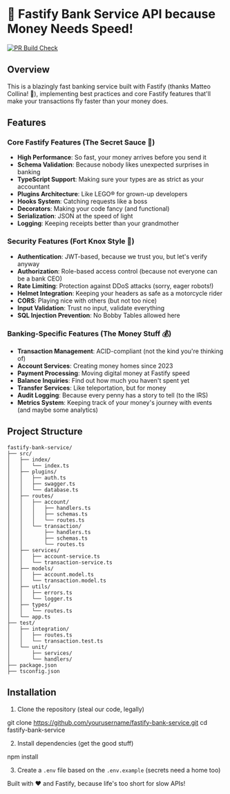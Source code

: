 # 🚀 Fastify Bank Service API because Money Needs Speed!
[![PR Build Check](https://github.com/AlbertoBarrago/bank_be/actions/workflows/pr-build.yml/badge.svg)](https://github.com/AlbertoBarrago/bank_be/actions/workflows/pr-build.yml)

## Overview
This is a blazingly fast banking service built with Fastify (thanks Matteo Collina! 🙌), implementing best practices and core Fastify features that'll make your transactions fly faster than your money does.

## Features

### Core Fastify Features (The Secret Sauce 🌟)
- **High Performance**: So fast, your money arrives before you send it
- **Schema Validation**: Because nobody likes unexpected surprises in banking
- **TypeScript Support**: Making sure your types are as strict as your accountant
- **Plugins Architecture**: Like LEGO® for grown-up developers
- **Hooks System**: Catching requests like a boss
- **Decorators**: Making your code fancy (and functional)
- **Serialization**: JSON at the speed of light
- **Logging**: Keeping receipts better than your grandmother

### Security Features (Fort Knox Style 🏰)
- **Authentication**: JWT-based, because we trust you, but let's verify anyway
- **Authorization**: Role-based access control (because not everyone can be a bank CEO)
- **Rate Limiting**: Protection against DDoS attacks (sorry, eager robots!)
- **Helmet Integration**: Keeping your headers as safe as a motorcycle rider
- **CORS**: Playing nice with others (but not too nice)
- **Input Validation**: Trust no input, validate everything
- **SQL Injection Prevention**: No Bobby Tables allowed here

### Banking-Specific Features (The Money Stuff 💰)
- **Transaction Management**: ACID-compliant (not the kind you're thinking of)
- **Account Services**: Creating money homes since 2023
- **Payment Processing**: Moving digital money at Fastify speed
- **Balance Inquiries**: Find out how much you haven't spent yet
- **Transfer Services**: Like teleportation, but for money
- **Audit Logging**: Because every penny has a story to tell (to the IRS)
- **Metrics System**: Keeping track of your money's journey with events (and maybe some analytics)

## Project Structure
```
fastify-bank-service/
├── src/
│   ├── index/
│   │   └── index.ts
│   ├── plugins/
│   │   ├── auth.ts
│   │   ├── swagger.ts
│   │   └── database.ts
│   ├── routes/
│   │   ├── account/
│   │   │   ├── handlers.ts
│   │   │   ├── schemas.ts
│   │   │   └── routes.ts
│   │   └── transaction/
│   │       ├── handlers.ts
│   │       ├── schemas.ts
│   │       └── routes.ts
│   ├── services/
│   │   ├── account-service.ts
│   │   └── transaction-service.ts
│   ├── models/
│   │   ├── account.model.ts
│   │   └── transaction.model.ts
│   ├── utils/
│   │   ├── errors.ts
│   │   └── logger.ts
│   ├── types/
│   │   └── routes.ts
│   └── app.ts
├── test/
│   ├── integration/
│   │   ├── routes.ts
│   │   └── transaction.test.ts
│   └── unit/
│       ├── services/
│       └── handlers/
├── package.json
├── tsconfig.json
```

## Installation

1. Clone the repository (steal our code, legally)


git clone https://github.com/yourusername/fastify-bank-service.git
cd fastify-bank-service


2. Install dependencies (get the good stuff)


npm install


3. Create a `.env` file based on the `.env.example` (secrets need a home too)

Built with ❤️ and Fastify, because life's too short for slow APIs!